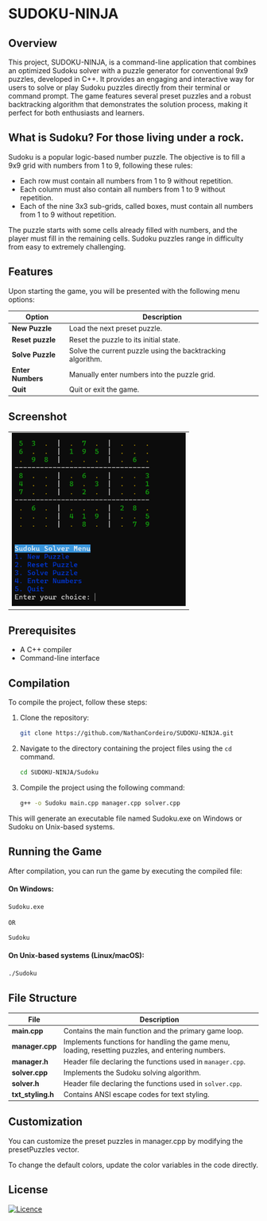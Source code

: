 # SUDOKU-NINJA

## Overview
This project, SUDOKU-NINJA, is a command-line application that combines an optimized Sudoku solver with a puzzle generator for conventional 9x9 puzzles, developed in C++. It provides an engaging and interactive way for users to solve or play Sudoku puzzles directly from their terminal or command prompt. The game features several preset puzzles and a robust backtracking algorithm that demonstrates the solution process, making it perfect for both enthusiasts and learners.

## What is Sudoku? For those living under a rock.
Sudoku is a popular logic-based number puzzle. The objective is to fill a 9x9 grid with numbers from 1 to 9, following these rules:

- Each row must contain all numbers from 1 to 9 without repetition.
- Each column must also contain all numbers from 1 to 9 without repetition.
- Each of the nine 3x3 sub-grids, called boxes, must contain all numbers from 1 to 9 without repetition.

The puzzle starts with some cells already filled with numbers, and the player must fill in the remaining cells. Sudoku puzzles range in difficulty from easy to extremely challenging.

## Features
Upon starting the game, you will be presented with the following menu options:

| Option                | Description                                                   |
|-----------------------|---------------------------------------------------------------|
| **New Puzzle**        | Load the next preset puzzle.                                  |
| **Reset puzzle**      | Reset the puzzle to its initial state.                        |
| **Solve Puzzle**      | Solve the current puzzle using the backtracking algorithm.    |
| **Enter Numbers**     | Manually enter numbers into the puzzle grid.                  |
| **Quit**              | Quit or exit the game.                                        |

## Screenshot
<table>
  <tr>
    <td><img src="./Images/sudoku.png" alt="Screenshot" width="350" /></td>
  </tr>
</table>

## Prerequisites
- A C++ compiler 
- Command-line interface

## Compilation
To compile the project, follow these steps:

1. Clone the repository:
   ```sh
   git clone https://github.com/NathanCordeiro/SUDOKU-NINJA.git
   ```
2. Navigate to the directory containing the project files using the `cd` command.
   ```bash
   cd SUDOKU-NINJA/Sudoku
   ```
3. Compile the project using the following command:
   ```bash
   g++ -o Sudoku main.cpp manager.cpp solver.cpp
   ```
  This will generate an executable file named Sudoku.exe on Windows or Sudoku on Unix-based systems.

## Running the Game
After compilation, you can run the game by executing the compiled file:
#### On Windows:
```bash
Sudoku.exe
```
`OR`

```bash
Sudoku
```

#### On Unix-based systems (Linux/macOS):
```bash
./Sudoku
```
## File Structure
| File                  | Description                                                   |
|-----------------------|---------------------------------------------------------------|
| **main.cpp**          | Contains the main function and the primary game loop.         |
| **manager.cpp**       | Implements functions for handling the game menu, loading, resetting puzzles, and entering numbers. |
| **manager.h**         | Header file declaring the functions used in `manager.cpp`.    |
| **solver.cpp**        | Implements the Sudoku solving algorithm.                      |
| **solver.h**          | Header file declaring the functions used in `solver.cpp`.     |
| **txt_styling.h**     | Contains ANSI escape codes for text styling.                  |


## Customization
You can customize the preset puzzles in manager.cpp by modifying the presetPuzzles vector.

To change the default colors, update the color variables in the code directly.

## License
[![Licence](https://img.shields.io/github/license/Ileriayo/markdown-badges?style=for-the-badge)](./LICENSE)
